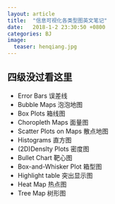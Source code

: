 ```yaml
---
layout: article
title:  "信息可视化各类型图英文笔记"
date:   2018-1-2 23:30:50 +0800
categories: BJ
image:
  teaser: henqiang.jpg
---
```


## 四级没过看这里

* Error Bars                误差线
* Bubble Maps               泡泡地图
* Box Plots                 箱线图
* Choropleth Maps           面量图
* Scatter Plots on Maps     散点地图
* Histograms                直方图
* (2D)Denslty Plots         密度图
* Bullet Chart              靶心图
* Box-and-Whisker Plot      箱型图
* Highlight table           突出显示图
* Heat Map                  热点图
* Tree Map                  树形图
